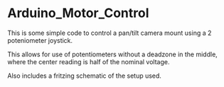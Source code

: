 # Arduino_Motor_Control

This is some simple code to control a pan/tilt camera mount using a 2 poteniometer joystick. 

This allows for use of potentiometers without a deadzone in the middle, where the center 
reading is half of the nominal voltage.

Also includes a fritzing schematic of the setup used.
